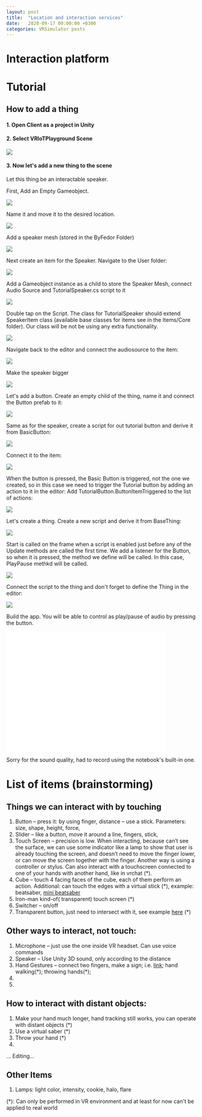 ```yaml
---
layout: post
title:  "Location and interaction services"
date:   2020-09-17 00:00:00 +0300
categories: VRSimulator posts
---
```

# Interaction platform

# Tutorial

## How to add a thing

#### 1. Open Client as a project in Unity

#### 2. Select VRIoTPlayground Scene
![](/files/Tutorial/SceneSelection.png)

#### 3. Now let's add a new thing to the scene
Let this thing be an interactable speaker.

First, Add an Empty Gameobject.

![](/files/Tutorial/AddAnEmptyGameObject.png)

Name it and move it to the desired location.

![](/files/Tutorial/Creation.png)

Add a speaker mesh (stored in the ByFedor Folder)

![](/files/Tutorial/SpeakerMesh.png)

Next create an item for the Speaker. Navigate to the User folder:

![](/files/Tutorial/TutorialSpeakerClass.png)

Add a Gameobject instance as a child to store the Speaker Mesh, connect Audio Source and TutorialSpeaker.cs script to it

![](/files/Tutorial/AudioSource.png)

Double tap on the Script. The class for TutorialSpeaker should extend SpeakerItem class (available base classes for items see in the Items/Core folder). Our class will be not be using any extra functionality.

![](/files/Tutorial/CreateClass.png)

Navigate back to the editor and connect the audiosource to the item:

![](/files/Tutorial/ConnectAudioSource.png)

Make the speaker bigger

![](/files/Tutorial/BiggerSpeaker.png)

Let's add a button. Create an empty child of the thing, name it and connect the Button prefab to it:

![](/files/Tutorial/BasicButtonAdded.png)

Same as for the speaker, create a script for out tutorial button and derive it from BasicButton:

![](/files/Tutorial/TutorialButtonClass.png)

Connect it to the item:

![](/files/Tutorial/ConnectButtonScript.png)

When the button is pressed, the Basic Button is triggered, not the one we created, so in this case we need to trigger the Tutorial button by adding an action to it in the editor: Add TutorialButton.ButtonItemTriggered to the list of actions:

![](/files/Tutorial/BasicButtonAction.png)

Let's create a thing. Create a new script and derive it from BaseThing:

![](/files/Tutorial/CreateThingClass.png)

Start is called on the frame when a script is enabled just before any of the Update methods are called the first time. We add a listener for the Button, so when it is pressed, the method we define will be called. In this case, PlayPause methkd will be called.

![](/files/Tutorial/ThingClassFill.png)

Connect the script to the thing and don't forget to define the Thing in the editor:

![](/files/Tutorial/AddThingScript.png)

Build the app. You will be able to control as play/pause of audio by pressing the button.

<iframe width="420" height="315" src="/files/Tutorial/Trim.mp4" frameborder="0" allowfullscreen></iframe>

Sorry for the sound quality, had to record using the notebook's built-in one.



# List of items (brainstorming)

## Things we can interact with by touching
1. Button – press it: by using finger, distance – use a stick. Parameters: size, shape, height, force, 
2. Slider – like a button, move it around a line, fingers, stick, 
3. Touch Screen – precision is low. When interacting, because can’t see the surface, we can use some indicator like a lamp to show that user is already touching the screen, and doesn’t need to move the finger lower, or can move the screen together with the finger. Another way is using  a controller or stylus. Can also interact with a touchscreen connected to one of your hands with another hand, like in vrchat (\*).
4. Cube – touch 4 facing faces of the cube, each of them perform an action. Additional: can touch the edges with a virtual stick (\*), example: beatsaber, [mini beatsaber](https://vrscout.com/news/mini-beat-saber-oculus-quest-hand-tracking/)
5. Iron-man kind-of( transparent) touch screen (\*)
6. Switcher – on/off
7. Transparent button, just need to intersect with it, see example [here](https://medium.com/shopify-vr/expo-towards-rapid-vr-prototyping-15356d53ea71) (\*)

## Other ways to interact, not touch:
1. Microphone – just use the one inside VR headset. Can use voice commands
2. Speaker – Use Unity 3D sound, only according to the distance
3. Hand Gestures – connect two fingers, make a sign; i.e. [link](https://www.roadtovr.com/creative-uses-oculus-quest-hand-tracking-daniel-beauchamp/); hand walking(\*); throwing hands(\*); 
4. 
5. 

## How to interact with distant objects:
1. Make your hand much longer, hand tracking still works, you can operate with distant objects (\*)
2. Use a virtual saber (\*)
3. Throw your hand (\*)
4. 
… Editing…

## Other Items
1. Lamps: light color, intensity, cookie, halo, flare
 
(\*): Can only be performed in VR environment and at least for now can't be applied to real world




            